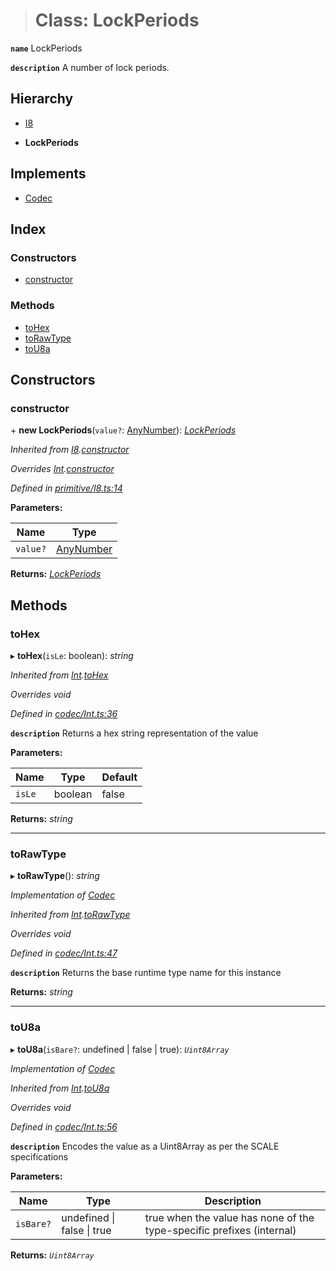 > # Class: LockPeriods

**`name`** LockPeriods

**`description`** 
A number of lock periods.

## Hierarchy

  * [I8](_primitive_i8_.i8.md)

  * **LockPeriods**

## Implements

* [Codec](../interfaces/_types_.codec.md)

## Index

### Constructors

* [constructor](_type_lockperiods_.lockperiods.md#constructor)

### Methods

* [toHex](_type_lockperiods_.lockperiods.md#tohex)
* [toRawType](_type_lockperiods_.lockperiods.md#torawtype)
* [toU8a](_type_lockperiods_.lockperiods.md#tou8a)

## Constructors

###  constructor

\+ **new LockPeriods**(`value?`: [AnyNumber](../modules/_types_.md#anynumber)): *[LockPeriods](_type_lockperiods_.lockperiods.md)*

*Inherited from [I8](_primitive_i8_.i8.md).[constructor](_primitive_i8_.i8.md#constructor)*

*Overrides [Int](_codec_int_.int.md).[constructor](_codec_int_.int.md#constructor)*

*Defined in [primitive/I8.ts:14](https://github.com/polkadot-js/api/blob/e1cf002/packages/types/src/primitive/I8.ts#L14)*

**Parameters:**

Name | Type |
------ | ------ |
`value?` | [AnyNumber](../modules/_types_.md#anynumber) |

**Returns:** *[LockPeriods](_type_lockperiods_.lockperiods.md)*

## Methods

###  toHex

▸ **toHex**(`isLe`: boolean): *string*

*Inherited from [Int](_codec_int_.int.md).[toHex](_codec_int_.int.md#tohex)*

*Overrides void*

*Defined in [codec/Int.ts:36](https://github.com/polkadot-js/api/blob/e1cf002/packages/types/src/codec/Int.ts#L36)*

**`description`** Returns a hex string representation of the value

**Parameters:**

Name | Type | Default |
------ | ------ | ------ |
`isLe` | boolean | false |

**Returns:** *string*

___

###  toRawType

▸ **toRawType**(): *string*

*Implementation of [Codec](../interfaces/_types_.codec.md)*

*Inherited from [Int](_codec_int_.int.md).[toRawType](_codec_int_.int.md#torawtype)*

*Overrides void*

*Defined in [codec/Int.ts:47](https://github.com/polkadot-js/api/blob/e1cf002/packages/types/src/codec/Int.ts#L47)*

**`description`** Returns the base runtime type name for this instance

**Returns:** *string*

___

###  toU8a

▸ **toU8a**(`isBare?`: undefined | false | true): *`Uint8Array`*

*Implementation of [Codec](../interfaces/_types_.codec.md)*

*Inherited from [Int](_codec_int_.int.md).[toU8a](_codec_int_.int.md#tou8a)*

*Overrides void*

*Defined in [codec/Int.ts:56](https://github.com/polkadot-js/api/blob/e1cf002/packages/types/src/codec/Int.ts#L56)*

**`description`** Encodes the value as a Uint8Array as per the SCALE specifications

**Parameters:**

Name | Type | Description |
------ | ------ | ------ |
`isBare?` | undefined \| false \| true | true when the value has none of the type-specific prefixes (internal)  |

**Returns:** *`Uint8Array`*